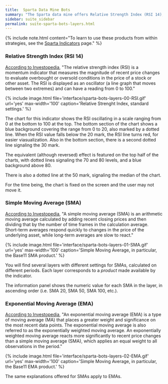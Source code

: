 ```yaml
---
title:  Sparta Data Mine Bots
summary: "The Sparta data mine offers Relative Strength Index (RSI 14), Simple Moving Average (SMA), Exponential Moving Average (EMA)"
sidebar: suite_sidebar
permalink: suite-sparta-bots-layers.html
---
```


{% include note.html content="To learn to use these products from within strategies, see the [Sparta Indicators](suite-sparta-indicators.html) page." %}

### Relative Strength Index (RSI 14)

<a href="https://www.investopedia.com/terms/r/rsi.asp" rel="nofollow" rel="noopener" target="_blank">According to Investopedia</a>, "The relative strength index (RSI) is a momentum indicator that measures the magnitude of recent price changes to evaluate overbought or oversold conditions in the price of a stock or other asset. The RSI is displayed as an oscillator (a line graph that moves between two extremes) and can have a reading from 0 to 100."

{% include image.html file='interface/sparta-bots-layers-00-RSI.gif' url='yes' max-width='100' caption='Relative Strenght Index, standard settings.' %}

The chart for this indicator shows the RSI oscillating in a scale ranging from 0 at the bottom to 100 at the top. The bottom section of the chart shows a blue background covering the range from 0 to 20, also marked by a dotted line. When the RSI value falls below the 20 mark, the RSI line turns red, for easier viasualization. Also in the bottom section, there is a second dotted line signaling the 30 mark.

The equivalent (although reversed) effect is featured on the top half of the charts, with dotted lines signaling the 70 and 80 levels, and a blue background above 80.

There is also a dotted line at the 50 mark, signaling the median of the chart.

For the time being, the chart is fixed on the screen and the user may not move it.

### Simple Moving Average (SMA)

<a href="https://www.investopedia.com/terms/e/ema.asp" rel="nofollow" rel="noopener" target="_blank">According to Investopedia</a>, "A simple moving average (SMA) is an arithmetic moving average calculated by adding recent closing prices and then dividing that by the number of time frames in the calculation average. Short-term averages respond quickly to changes in the price of the underlying asset, while long-term averages are slow to react."

{% include image.html file='interface/sparta-bots-layers-01-SMA.gif' url='yes' max-width='100' caption='Simple Moving Average, in particular, the Base11 SMA product.' %}

You will find several layers with different settings for SMAs, calculated on different periods. Each layer corresponds to a *product* made available by the indicator.

The information panel shows the numeric value for each SMA in the layer, in ascending order (i.e. SMA 20, SMA 50, SMA 100, etc.).

### Exponential Moving Average (EMA)

<a href="https://www.investopedia.com/terms/e/ema.asp" rel="nofollow" rel="noopener" target="_blank">According to Investopedia</a>, "An exponential moving average (EMA) is a type of moving average (MA) that places a greater weight and significance on the most recent data points. The exponential moving average is also referred to as the exponentially weighted moving average. An exponentially weighted moving average reacts more significantly to recent price changes than a simple moving average (SMA), which applies an equal weight to all observations in the period."

{% include image.html file='interface/sparta-bots-layers-02-EMA.gif' url='yes' max-width='100' caption='Simple Moving Average, in particular, the Base11 EMA product.' %}

The same explanations offered for SMAs apply to EMAs.
